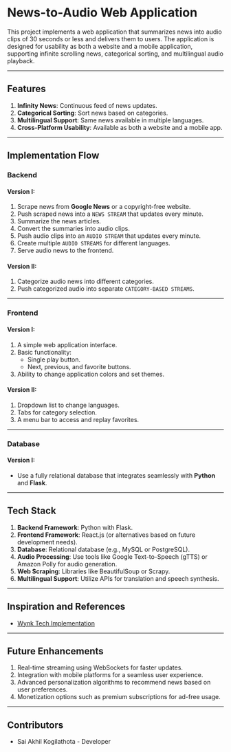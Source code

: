 # News-to-Audio Web Application

This project implements a web application that summarizes news into audio clips of 30 seconds or less and delivers them to users. The application is designed for usability as both a website and a mobile application, supporting infinite scrolling news, categorical sorting, and multilingual audio playback.

---

## Features

1. **Infinity News**: Continuous feed of news updates.
2. **Categorical Sorting**: Sort news based on categories.
3. **Multilingual Support**: Same news available in multiple languages.
4. **Cross-Platform Usability**: Available as both a website and a mobile app.

---

## Implementation Flow

### Backend

#### Version I:
1. Scrape news from **Google News** or a copyright-free website.
2. Push scraped news into a `NEWS STREAM` that updates every minute.
3. Summarize the news articles.
4. Convert the summaries into audio clips.
5. Push audio clips into an `AUDIO STREAM` that updates every minute.
6. Create multiple `AUDIO STREAMS` for different languages.
7. Serve audio news to the frontend.

#### Version II:
1. Categorize audio news into different categories.
2. Push categorized audio into separate `CATEGORY-BASED STREAMS`.

---

### Frontend

#### Version I:
1. A simple web application interface.
2. Basic functionality:
   - Single play button.
   - Next, previous, and favorite buttons.
3. Ability to change application colors and set themes.

#### Version II:
1. Dropdown list to change languages.
2. Tabs for category selection.
3. A menu bar to access and replay favorites.

---

### Database

#### Version I:
- Use a fully relational database that integrates seamlessly with **Python** and **Flask**.

---

## Tech Stack

1. **Backend Framework**: Python with Flask.
2. **Frontend Framework**: React.js (or alternatives based on future development needs).
3. **Database**: Relational database (e.g., MySQL or PostgreSQL).
4. **Audio Processing**: Use tools like Google Text-to-Speech (gTTS) or Amazon Polly for audio generation.
5. **Web Scraping**: Libraries like BeautifulSoup or Scrapy.
6. **Multilingual Support**: Utilize APIs for translation and speech synthesis.

---

## Inspiration and References

- [Wynk Tech Implementation](https://www.quora.com/Whats-the-technology-behind-a-music-streaming-app-like-Gaana-Saavn-Apple-music)

---

## Future Enhancements

1. Real-time streaming using WebSockets for faster updates.
2. Integration with mobile platforms for a seamless user experience.
3. Advanced personalization algorithms to recommend news based on user preferences.
4. Monetization options such as premium subscriptions for ad-free usage.

---

## Contributors

- Sai Akhil Kogilathota - Developer

